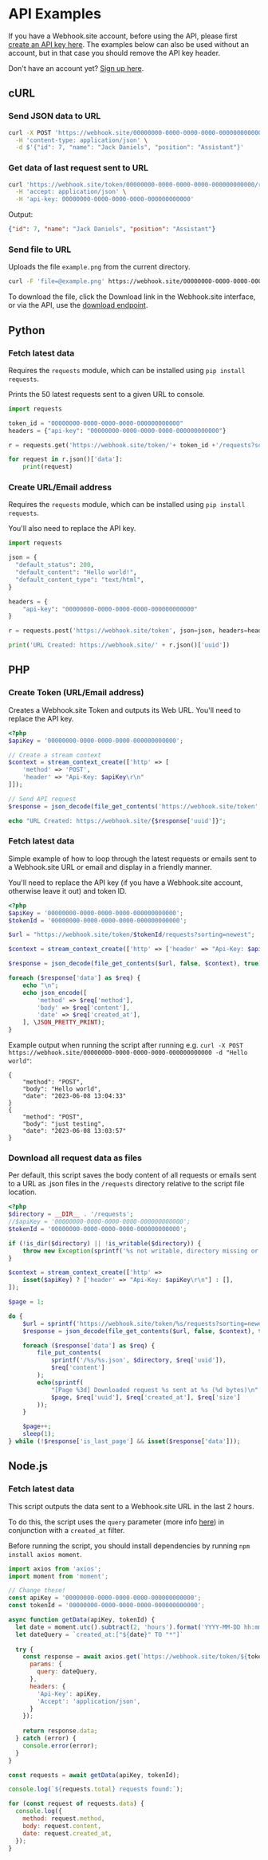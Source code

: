 # API Examples

If you have a Webhook.site account, before using the API, please first [create an API key here](https://webhook.site/api-keys). The examples below can also be used without an account, but in that case you should remove the API key header.

Don't have an account yet? [Sign up here](https://webhook.site/register).

## cURL

### Send JSON data to URL

```bash
curl -X POST 'https://webhook.site/00000000-0000-0000-0000-000000000000' \
  -H 'content-type: application/json' \
  -d $'{"id": 7, "name": "Jack Daniels", "position": "Assistant"}'
```

### Get data of last request sent to URL

```bash
curl 'https://webhook.site/token/00000000-0000-0000-0000-000000000000/request/latest/raw' \
  -H 'accept: application/json' \
  -H 'api-key: 00000000-0000-0000-0000-000000000000'
```

Output:

```json
{"id": 7, "name": "Jack Daniels", "position": "Assistant"}
```

### Send file to URL

Uploads the file `example.png` from the current directory.

```bash
curl -F 'file=@example.png' https://webhook.site/00000000-0000-0000-0000-000000000000
```

To download the file, click the Download link in the Webhook.site interface, or via the API, use the [download endpoint](/api/tokens.html#download-request-file).

## Python

### Fetch latest data

Requires the `requests` module, which can be installed using `pip install requests`. 

Prints the 50 latest requests sent to a given URL to console.

```python
import requests

token_id = "00000000-0000-0000-0000-000000000000"
headers = {"api-key": "00000000-0000-0000-0000-000000000000"}

r = requests.get('https://webhook.site/token/'+ token_id +'/requests?sorting=newest', headers=headers)

for request in r.json()['data']:
	print(request)
```


### Create URL/Email address

Requires the `requests` module, which can be installed using `pip install requests`. 

You'll also need to replace the API key. 

```python
import requests

json = {
  "default_status": 200,
  "default_content": "Hello world!",
  "default_content_type": "text/html",
}

headers = {
    "api-key": "00000000-0000-0000-0000-000000000000"
}

r = requests.post('https://webhook.site/token', json=json, headers=headers)

print('URL Created: https://webhook.site/' + r.json()['uuid'])
```

## PHP

### Create Token (URL/Email address)

Creates a Webhook.site Token and outputs its Web URL. You'll need to replace the API key.

```php
<?php
$apiKey = '00000000-0000-0000-0000-000000000000';

// Create a stream context
$context = stream_context_create(['http' => [
	'method' => 'POST',
	'header' => "Api-Key: $apiKey\r\n"
]]);

// Send API request
$response = json_decode(file_get_contents('https://webhook.site/token', false, $context), true);

echo "URL Created: https://webhook.site/{$response['uuid']}";
```

### Fetch latest data

Simple example of how to loop through the latest requests or emails sent to a Webhook.site URL or email and display in a friendly manner. 

You'll need to replace the API key (if you have a Webhook.site account, otherwise leave it out) and token ID. 

```php
<?php
$apiKey = '00000000-0000-0000-0000-000000000000';
$tokenId = '00000000-0000-0000-0000-000000000000';

$url = "https://webhook.site/token/$tokenId/requests?sorting=newest";

$context = stream_context_create(['http' => ['header' => "Api-Key: $apiKey\r\n"]]);

$response = json_decode(file_get_contents($url, false, $context), true);

foreach ($response['data'] as $req) {
	echo "\n";
	echo json_encode([
		'method' => $req['method'],
		'body' => $req['content'],
		'date' => $req['created_at'],
	], \JSON_PRETTY_PRINT);
}
```

Example output when running the script after running e.g. `curl -X POST https://webhook.site/00000000-0000-0000-0000-000000000000 -d "Hello world"`:

```text
{
    "method": "POST",
    "body": "Hello world",
    "date": "2023-06-08 13:04:33"
}
{
    "method": "POST",
    "body": "just testing",
    "date": "2023-06-08 13:03:57"
}
```

### Download all request data as files

Per default, this script saves the body content of all requests or emails sent to a URL as .json files in the `/requests` directory relative to the script file location.

```php
<?php
$directory = __DIR__ . '/requests';
//$apiKey = '00000000-0000-0000-0000-000000000000';
$tokenId = '00000000-0000-0000-0000-000000000000';

if (!is_dir($directory) || !is_writable($directory)) {
    throw new Exception(sprintf('%s not writable, directory missing or rights issue.', $directory));
}

$context = stream_context_create(['http' =>
    isset($apiKey) ? ['header' => "Api-Key: $apiKey\r\n"] : [],
]);

$page = 1;

do {
    $url = sprintf('https://webhook.site/token/%s/requests?sorting=newest&page=%d', $tokenId, $page);
    $response = json_decode(file_get_contents($url, false, $context), true);

    foreach ($response['data'] as $req) {
        file_put_contents(
            sprintf('/%s/%s.json', $directory, $req['uuid']),
            $req['content']
        );
        echo(sprintf(
            "[Page %3d] Downloaded request %s sent at %s (%d bytes)\n",
            $page, $req['uuid'], $req['created_at'], $req['size']
        ));
    }

    $page++;
    sleep(1);
} while (!$response['is_last_page'] && isset($response['data']));
```

## Node.js

### Fetch latest data

This script outputs the data sent to a Webhook.site URL in the last 2 hours. 

To do this, the script uses the `query` parameter (more info [here](/api/tokens.html#get-requests)) in conjunction with a `created_at` filter.

Before running the script, you should install dependencies by running `npm install axios moment`.

```javascript
import axios from 'axios';
import moment from 'moment';

// Change these!
const apiKey = '00000000-0000-0000-0000-000000000000';
const tokenId = '00000000-0000-0000-0000-000000000000';

async function getData(apiKey, tokenId) {
  let date = moment.utc().subtract(2, 'hours').format('YYYY-MM-DD hh:mm:ss');  
  let dateQuery = `created_at:["${date}" TO "*"]`
  
  try {
    const response = await axios.get(`https://webhook.site/token/${tokenId}/requests`, {
      params: {
        query: dateQuery,
      },
      headers: {
        'Api-Key': apiKey,
        'Accept': 'application/json',
      }
    });
    
    return response.data;
  } catch (error) {
    console.error(error);
  }
}

const requests = await getData(apiKey, tokenId);

console.log(`${requests.total} requests found:`);

for (const request of requests.data) {
  console.log({
    method: request.method, 
    body: request.content,
    date: request.created_at,
  });
}
```
